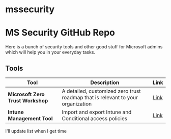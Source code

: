 # mssecurity
# MS Security GitHub Repo

Here is a bunch of security tools and other good stuff for Microsoft admins which will help you in your everyday tasks.

## Tools

| Tool | Description | Link |
|------|-------------|------|
| **Microsoft Zero Trust Workshop** | A detailed, customized zero trust roadmap that is relevant to your organization | [Link](https://microsoft.github.io/zerotrustassessment/workshop) |
| **Intune Management Tool** | Import and export Intune and Conditional access policies | [Link](https://github.com/Micke-K/IntuneManagement) |

I'll update list when I get time 
